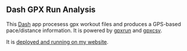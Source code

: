 ## Dash GPX Run Analysis

This [Dash](https://dash.plotly.com) app procesess gpx workout files and produces a GPS-based pace/distance information. It is powered by [gpxrun](https://github.com/astrowonk/gpxrun) and [gpxcsv](https://github.com/astrowonk/gpxcsv).

It is [deployed and running on my website](https://marcoshuerta.com/gpxrun/).
